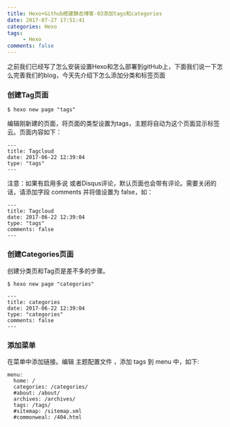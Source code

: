 ```yaml
---
title: Hexo+Github搭建静态博客-03添加tags和categories
date: 2017-07-27 17:51:41
categories: Hexo
tags:
     - Hexo
comments: false
---
```


之前我们已经写了怎么安装设置Hexo和怎么部署到gitHub上，下面我们说一下怎么完善我们的blog，今天先介绍下怎么添加分类和标签页面

<!-- more -->

### 创建Tag页面
```
$ hexo new page "tags"
```

编辑刚新建的页面，将页面的类型设置为tags，主题将自动为这个页面显示标签云。页面内容如下：
```
---
title: Tagcloud
date: 2017-06-22 12:39:04
type: "tags"
---
```

注意：如果有启用多说 或者Disqus评论，默认页面也会带有评论。需要关闭的话，请添加字段 comments 并将值设置为 false，如：
```
---
title: Tagcloud
date: 2017-06-22 12:39:04
type: "tags"
comments: false
---
```

### 创建Categories页面

创建分类页和Tag页是差不多的步骤。
```
$ hexo new page "categories"

---
title: categories
date: 2017-06-22 12:39:04
type: "categories"
comments: false
---
```

### 添加菜单

在菜单中添加链接。编辑 主题配置文件 ，添加 tags 到 menu 中，如下:
```
menu:
  home: /
  categories: /categories/
  #about: /about/
  archives: /archives/
  tags: /tags/
  #sitemap: /sitemap.xml
  #commonweal: /404.html

```

